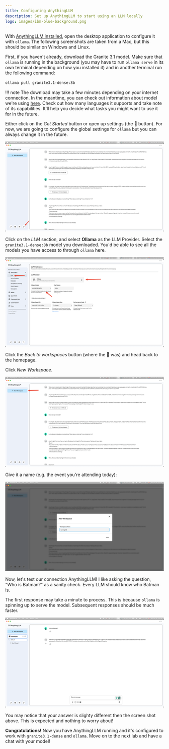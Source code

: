 ```yaml
---
title: Configuring AnythingLLM
description: Set up AnythingLLM to start using an LLM locally
logo: images/ibm-blue-background.png
---
```


With [AnythingLLM installed](../pre-work/README.md#anythingllm), open the desktop application to configure it with `ollama`. The following screenshots are taken from a Mac, but this should be similar on Windows and Linux.

First, if you haven't already, download the Granite 3.1 model. Make sure that `ollama` is running in the background (you may have to run `ollama serve` in its own terminal depending on how you installed it) and in another terminal run the following command:

```bash
ollama pull granite3.1-dense:8b
```

!!! note
    The download may take a few minutes depending on your internet connection. In the meantime, you can check out information about model we're using [here](https://ollama.com/library/granite3.1-dense). Check out how many languages it supports and take note of its capabilities. It'll help you decide what tasks you might want to use it for in the future.

Either click on the *Get Started* button or open up settings (the 🔧 button). For now, we are going to configure the global settings for `ollama` but you can always change it in the future.

![wrench icon](../images/anythingllm_wrench_icon.png)

Click on the *LLM* section, and select **Ollama** as the LLM Provider. Select the `granite3.1-dense:8b` model you downloaded. You'd be able to see all the models you have access to through `ollama` here.

![llm configuration](../images/anythingllm_llm_config.png)

Click the *Back to workspaces* button (where the 🔧 was) and head back to the homepage.

Click *New Workspace*.

![new workspace](../images/anythingllm_new_workspace.png)

Give it a name (e.g. the event you're attending today):

![naming new workspace](../images/anythingllm_naming_workspace.png)

Now, let's test our connection AnythingLLM! I like asking the question, "Who is Batman?" as a sanity check. Every LLM should know who Batman is.

The first response may take a minute to process. This is because `ollama` is spinning up to serve the model. Subsequent responses should be much faster.

![who is batman](../images/anythingllm_who_is_batman.png)

You may notice that your answer is slighty different then the screen shot above. This is expected and nothing to worry about!

**Congratulations!** Now you have AnythingLLM running and it's configured to work with `granite3.1-dense` and `ollama`. Move on to the next lab and have a chat with your model!
